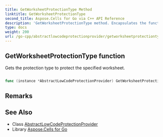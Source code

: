 ```yaml
---
title: GetWorksheetProtectionType Method 
linktitle: GetWorksheetProtectionType
second_title: Aspose.Cells for Go via C++ API Reference
description: 'GetWorksheetProtectionType method. Encapsulates the function that represents getworksheetprotectiontype in Go.'
type: docs
weight: 200
url: /go-cpp/abstractlowcodeprotectionprovider/getworksheetprotectiontype/
---
```


## GetWorksheetProtectionType function

Gets the protection type to protect the specified worksheet.

```go

func (instance *AbstractLowCodeProtectionProvider) GetWorksheetProtectionType(sheetname string)  (ProtectionType,  error) 

```

## Remarks


## See Also

* Class [AbstractLowCodeProtectionProvider](../)
* Library [Aspose.Cells for Go](../../)
